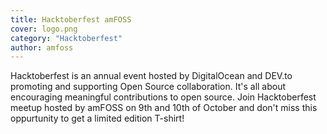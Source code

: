 ```yaml
---
title: Hacktoberfest amFOSS
cover: logo.png
category: "Hacktoberfest"
author: amfoss
---
```




Hacktoberfest is an annual event hosted by DigitalOcean and DEV.to promoting and supporting Open Source collaboration. It's all about encouraging meaningful contributions to open source.
Join Hacktoberfest meetup hosted by amFOSS on 9th and 10th of October and don't miss this oppurtunity to get a limited edition T-shirt!
